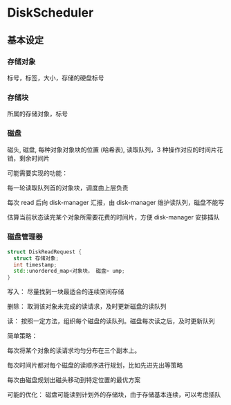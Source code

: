# DiskScheduler

## 基本设定
### 存储对象
标号，标签，大小，存储的硬盘标号

### 存储块
所属的存储对象，标号

### 磁盘
磁头, 磁盘, 每种对象对象块的位置 (哈希表), 读取队列，3 种操作对应的时间片花销，剩余时间片

可能需要实现的功能：

每一轮读取队列首的对象块，调度由上层负责

每次 read 后向 disk-manager 汇报，由 disk-manager 维护读队列，磁盘不能写

估算当前状态读完某个对象所需要花费的时间片，方便 disk-manager 安排插队

### 磁盘管理器
```cpp
struct DiskReadRequest {
  struct 存储对象;
  int timestamp;
  std::unordered_map<对象块， 磁盘> ump;
}
```

写入：
尽量找到一块最适合的连续空间存储

删除：
取消该对象未完成的读请求，及时更新磁盘的读队列

读：
按照一定方法，组织每个磁盘的读队列。磁盘每次读之后，及时更新队列

简单策略：

每次将某个对象的读请求均匀分布在三个副本上。

每次时间片都对每个磁盘的读顺序进行规划，比如先进先出等策略

每次由磁盘规划出磁头移动到特定位置的最优方案

可能的优化：
磁盘可能读到计划外的存储块，由于存储基本连续，可以考虑插队